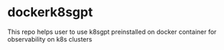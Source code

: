 # dockerk8sgpt
This repo helps user to use k8sgpt preinstalled on docker container for observability on k8s clusters 
